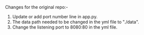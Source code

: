 Changes for the original repo:-
1) Update or add port number line in app.py.
2) The data path needed to be changed in the yml file to "./data".
3) Change the listening port to 8080:80 in the yml file.
